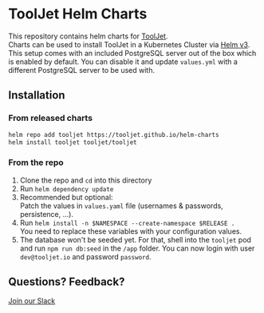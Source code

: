 # ToolJet Helm Charts
This repository contains helm charts for [ToolJet](https://github.com/ToolJet/ToolJet).\
Charts can be used to install ToolJet in a Kubernetes Cluster via [Helm v3](https://helm.sh).\
This setup comes with an included PostgreSQL server out of the box which is enabled by default. You can disable it and update `values.yml` with a different PostgreSQL server to be used with.

## Installation

### From released charts
```bash
helm repo add tooljet https://tooljet.github.io/helm-charts
helm install tooljet tooljet/tooljet
```

### From the repo
1) Clone the repo and `cd` into this directory
2) Run `helm dependency update`
3) Recommended but optional:\
Patch the values in `values.yaml` file (usernames & passwords, persistence, ...).
4) Run `helm install -n $NAMESPACE --create-namespace $RELEASE .`\
You need to replace these variables with your configuration values.
5) The database won't be seeded yet. For that, shell into the `tooljet` pod and run `npm run db:seed` in the `/app` folder. You can now login with user `dev@tooljet.io` and password `password`.


## Questions? Feedback?
[Join our Slack](https://join.slack.com/t/tooljet/shared_invite/zt-r2neyfcw-KD1COL6t2kgVTlTtAV5rtg)
